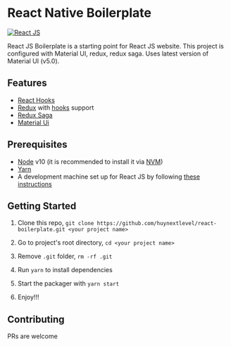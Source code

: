# React Native Boilerplate

[![React JS](https://img.shields.io/badge/-ReactJs-61DAFB?logo=react&logoColor=white&style=for-the-badge)](https://reactjs.org/)

React JS Boilerplate is a starting point for React JS website. This project is configured with Material UI, redux, redux saga.
Uses latest version of Material UI (v5.0).

## Features
- [React Hooks](https://reactjs.org/docs/hooks-intro.html)
- [Redux](http://redux.js.org/) with [hooks](https://react-redux.js.org/api/hooks) support
- [Redux Saga](https://redux-saga.js.org/)
- [Material Ui](https://mui.com/)
  
## Prerequisites

- [Node](https://nodejs.org) v10 (it is recommended to install it via [NVM](https://github.com/creationix/nvm))
- [Yarn](https://yarnpkg.com/)
- A development machine set up for React JS by following [these instructions](https://reactjs.org/docs/getting-started.html)

## Getting Started

1. Clone this repo, `git clone https://github.com/huynextlevel/react-boilerplate.git <your project name>`
2. Go to project's root directory, `cd <your project name>`
3. Remove `.git` folder, `rm -rf .git`
4. Run `yarn` to install dependencies

5. Start the packager with `yarn start`
6. Enjoy!!!

## Contributing

PRs are welcome